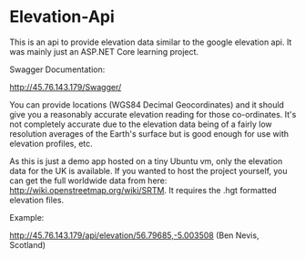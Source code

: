 # Elevation-Api
This is an api to provide elevation data similar to the google elevation api. It was mainly just an ASP.NET Core learning project. 

Swagger Documentation: 

http://45.76.143.179/Swagger/

You can provide locations (WGS84 Decimal Geocordinates) and it should give you a reasonably accurate elevation reading for those co-ordinates. It's not completely accurate due to the elevation data being of a fairly low resolution averages of the Earth's surface but is good enough for use with elevation profiles, etc.

As this is just a demo app hosted on a tiny Ubuntu vm, only the elevation data for the UK is available. If you wanted to host the project yourself, you can get the full worldwide data from here: http://wiki.openstreetmap.org/wiki/SRTM. It requires the .hgt formatted elevation files.

Example:

http://45.76.143.179/api/elevation/56.79685,-5.003508 (Ben Nevis, Scotland) 



